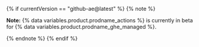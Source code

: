 {% if currentVersion == "github-ae@latest" %}
{% note %}

**Note:**  {% data variables.product.prodname_actions %} is currently in beta for {% data variables.product.prodname_ghe_managed %}.

{% endnote %}
{% endif %}
